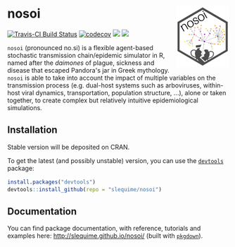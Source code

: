 nosoi <img src="man/figures/logo.png" align="right" alt="" width="120" />
===============
[![Travis-CI Build Status](https://api.travis-ci.org/slequime/nosoi.svg?branch=master)](https://travis-ci.org/slequime/nosoi)
[![codecov](https://codecov.io/gh/slequime/nosoi/branch/master/graph/badge.svg)](https://codecov.io/gh/slequime/nosoi)
[![](https://img.shields.io/badge/docs-vignettes-blue.svg)](http://slequime.github.io/nosoi/)
[![](https://img.shields.io/github/license/slequime/nosoi)](http://slequime.github.io/nosoi/)

`nosoi` (pronounced no.si) is a flexible agent-based stochastic transmission chain/epidemic simulator in R, named after the *daimones* of plague, sickness and disease that escaped Pandora's jar in Greek mythology. `nosoi` is able to take into account the impact of multiple variables on the transmission process (e.g. dual-host systems such as arboviruses, within-host viral dynamics, transportation, population structure, ...), alone or taken together, to create complex but relatively intuitive epidemiological simulations.

## Installation
Stable version will be deposited on CRAN.

To get the latest (and possibly unstable) version, you can use the [`devtools`](https://github.com/hadley/devtools) package:
```R
install.packages("devtools")
devtools::install_github(repo = "slequime/nosoi")
```

## Documentation

You can find package documentation, with reference, tutorials and examples here: http://slequime.github.io/nosoi/ (built with [`pkgdown`](https://github.com/hadley/pkgdown)).
